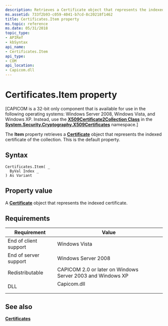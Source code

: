 ```yaml
---
description: Retrieves a Certificate object that represents the indexed certificate of the collection. This is the default property.
ms.assetid: 733f2b93-c059-4041-b7cd-8c20218f1462
title: Certificates.Item property
ms.topic: reference
ms.date: 05/31/2018
topic_type:
- APIRef
- kbSyntax
api_name:
- Certificates.Item
api_type:
- COM
api_location:
- Capicom.dll
---
```


# Certificates.Item property

\[CAPICOM is a 32-bit only component that is available for use in the following operating systems: Windows Server 2008, Windows Vista, and Windows XP. Instead, use the [**X509Certificate2Collection Class**](/dotnet/api/system.security.cryptography.x509certificates.x509certificate2collection?view=netcore-3.1&preserve-view=true) in the [**System.Security.Cryptography.X509Certificates**](/dotnet/api/system.security.cryptography.x509certificates.publickey.-ctor?view=netcore-3.1&preserve-view=true) namespace.\]

The **Item** property retrieves a [**Certificate**](certificate.md) object that represents the indexed certificate of the collection. This is the default property.

## Syntax


```VB
Certificates.Item( _
  ByVal Index _
) As Variant
```



## Property value

A [**Certificate**](certificate.md) object that represents the indexed certificate.

## Requirements



| Requirement | Value |
|----------------------------------|----------------------------------------------------------------------------------------|
| End of client support<br/> | Windows Vista<br/>                                                               |
| End of server support<br/> | Windows Server 2008<br/>                                                         |
| Redistributable<br/>       | CAPICOM 2.0 or later on Windows Server 2003 and Windows XP<br/>                  |
| DLL<br/>                   | <dl> <dt>Capicom.dll</dt> </dl> |



## See also

<dl> <dt>

[**Certificates**](certificates.md)
</dt> </dl>

 

 

